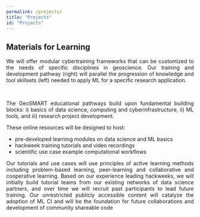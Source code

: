 ```yaml
---
permalink: /projects/
title: "Projects"
id: "Projects"
---
```


<div>
<h2 id="mfl">Materials for Learning </h2>
<p align="justify">We will offer modular cybertraining frameworks that can be customized to the needs of specific disciplines in geoscience. Our training and development pathway (right) will parallel the progression of knowledge and tool skillsets (left) needed to apply ML for a specific research application.</p>

<img src="{{ site.url }}{{ site.baseurl }}/assets/images/mfl2.png" alt="" class="full">
<br/>
<br/>

<p align="justify">The GeoSMART educational pathways build upon fundamental building blocks: i) basics of data science, computing and cyberinfrastructure, ii) ML tools, and iii) research project development.
</p>

These online resources will be designed to host: 

<ul>
<li> pre-developed learning modules on data science and ML basics </li>

<li>  hackweek training tutorials and video recordings  </li>

<li> scientific use case example computational workflows </li>

</ul>
<p align="justify">Our tutorials and use cases will use principles of active learning methods including problem-based learning, peer-learning and collaborative and cooperative learning. Based on our experience leading hackweeks, we will initially build tutorial teams from our existing networks of data science partners, and over time we will recruit past participants to lead future training. Our unrestricted publicly accessible content will catalyze the adoption of ML CI and will be the foundation for future collaborations and development of community shareable code
</p>
</div>





